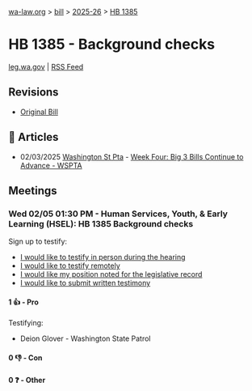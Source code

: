 [wa-law.org](/) > [bill](/bill/) > [2025-26](/bill/2025-26/) > [HB 1385](/bill/2025-26/hb/1385/)

# HB 1385 - Background checks
[leg.wa.gov](https://app.leg.wa.gov/billsummary?BillNumber=1385&Year=2025&Initiative=false) | [RSS Feed](./rss.xml)

## Revisions
* [Original Bill](1/)

## 📰 Articles
* 02/03/2025 [Washington St Pta](/org/washington_st_pta/) - [Week Four: Big 3 Bills Continue to Advance - WSPTA](https://www.wastatepta.org/week-four-big-3-bills-continue-to-advance/#:~:text=HB%201385)

## Meetings
### Wed 02/05 01:30 PM - Human Services, Youth, & Early Learning (HSEL): HB 1385 Background checks
Sign up to testify:
* [I would like to testify in person during the hearing](https://app.leg.wa.gov/csi/Testifier/Add?chamber=House&mId=32661&aId=162536&caId=25398&tId=1)
* [I would like to testify remotely](https://app.leg.wa.gov/csi/Testifier/Add?chamber=House&mId=32661&aId=162536&caId=25398&tId=2)
* [I would like my position noted for the legislative record](https://app.leg.wa.gov/csi/Testifier/Add?chamber=House&mId=32661&aId=162536&caId=25398&tId=3)
* [I would like to submit written testimony](https://app.leg.wa.gov/csi/Testifier/Add?chamber=House&mId=32661&aId=162536&caId=25398&tId=4)

#### 1 👍 - Pro
Testifying:
* Deion Glover - Washington State Patrol

#### 0 👎 - Con

#### 0 ❓ - Other
